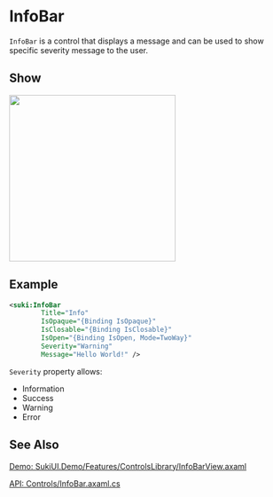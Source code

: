 # InfoBar

`InfoBar` is a control that displays a message and can be used to show specific severity message to the user.

## Show

<img src="/controls/notification/infobar.gif" width="300px" />

## Example

```xml
<suki:InfoBar 
        Title="Info"
        IsOpaque="{Binding IsOpaque}"
        IsClosable="{Binding IsClosable}"
        IsOpen="{Binding IsOpen, Mode=TwoWay}"
        Severity="Warning"
        Message="Hello World!" />
```

`Severity` property allows:
- Information
- Success
- Warning
- Error

## See Also

[Demo: SukiUI.Demo/Features/ControlsLibrary/InfoBarView.axaml](https://github.com/kikipoulet/SukiUI/blob/main/SukiUI.Demo/Features/ControlsLibrary/InfoBarView.axaml)

[API: Controls/InfoBar.axaml.cs](https://github.com/kikipoulet/SukiUI/blob/main/SukiUI/Controls/InfoBar.axaml.cs)